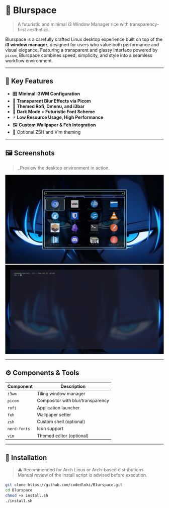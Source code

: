 # 🚀 Blurspace

> A futuristic and minimal i3 Window Manager rice with transparency-first aesthetics.

Blurspace is a carefully crafted Linux desktop experience built on top of the **i3 window manager**, designed for users who value both performance and visual elegance. Featuring a transparent and glassy interface powered by `picom`, Blurspace combines speed, simplicity, and style into a seamless workflow environment.

---

## 🧊 Key Features

- 🎛️ **Minimal i3WM Configuration**
- 💠 **Transparent Blur Effects via Picom**
- 🧩 **Themed Rofi, Dmenu, and i3bar**
- 🌙 **Dark Mode + Futuristic Font Scheme**
- ⚡ **Low Resource Usage, High Performance**
- 🖼️ **Custom Wallpaper & Feh Integration**
- 🔧 Optional ZSH and Vim theming

---

## 🖼️ Screenshots

> _Preview the desktop environment in action.

<p align="center">
  <img src="https://github.com/codedloki/Blurspace/blob/098e486f67daf05638261fc3a2ad74de3696f0b6/screenshots/menu.png" alt="Blurspace Screenshot" width="800"/>
  <img src="https://github.com/codedloki/Blurspace/blob/760441a112f827ddd2156bd84a636dbfd3a3c817/screenshots/terminal.png"/>
</p>

---

## ⚙️ Components & Tools

| Component   | Description                       |
|------------|-----------------------------------|
| `i3wm`      | Tiling window manager             |
| `picom`     | Compositor with blur/transparency |
| `rofi`      | Application launcher              |
| `feh`       | Wallpaper setter                  |
| `zsh`       | Custom shell (optional)           |
| `nerd-fonts`| Icon support                      |
| `vim`       | Themed editor (optional)          |

---

## 🚀 Installation

> ⚠️ Recommended for Arch Linux or Arch-based distributions.  
> Manual review of the install script is advised before execution.

```bash
git clone https://github.com/codedloki/Blurspace.git
cd Blurspace
chmod +x install.sh
./install.sh
